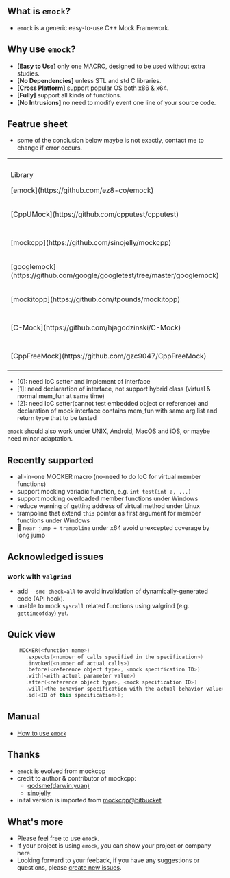 ## What is `emock`?

- `emock` is a generic easy-to-use C++ Mock Framework.

## Why use `emock`?

- **[Easy to Use]** only one MACRO, designed to be used without extra studies.
- **[No Dependencies]** unless STL and std C libraries.
- **[Cross Platform]** support popular OS both x86 & x64.
- **[Fully]** support all kinds of functions.
- **[No Intrusions]** no need to modify event one line of your source code.

## Featrue sheet

- some of the conclusion below maybe is not exactly, contact me to change if error occurs.

<table>
   <th>
      <td colspan="2">platform</td>
      <td colspan="3">member function</td>
      <td colspan="3">normal function</td>
      <td colspan="2">miscellaneous</td>
   </th>
   <tr>
      <td>Library</td>
      <td>Linux</td>
      <td>Windows</td>
      <td>virtual(IoC-less)</td>
      <td>normal</td>
      <td>static</td>
      <td>global</td>
      <td>variadic</td>
      <td>template</td>
      <td>reflection-like</td>
   </tr>
   <tr>
      <td>[emock](https://github.com/ez8-co/emock)</td>
      <td>:heavy_check_mark:</td>
      <td>:heavy_check_mark:</td>
      <td>:heavy_check_mark:(:heavy_check_mark:)</td>
      <td>:heavy_check_mark:</td>
      <td>:heavy_check_mark:</td>
      <td>:heavy_check_mark:</td>
      <td>:heavy_check_mark:</td>
      <td>:heavy_check_mark:</td>
      <td>[WIP]</td>
   </tr>
   <tr>
      <td>[CppUMock](https://github.com/cpputest/cpputest)</td>
      <td>:heavy_check_mark:</td>
      <td>:heavy_check_mark:</td>
      <td>:heavy_check_mark:(:heavy_multiplication_x:[0])</td>
      <td>:heavy_multiplication_x:</td>
      <td>:heavy_check_mark:</td>
      <td>:heavy_check_mark:</td>
      <td>:heavy_check_mark:</td>
      <td>:heavy_check_mark:</td>
      <td>:heavy_check_mark:</td>
   </tr>
   <tr>
      <td>[mockcpp](https://github.com/sinojelly/mockcpp)</td>
      <td>:heavy_check_mark:</td>
      <td>:heavy_check_mark:</td>
      <td>:heavy_check_mark:(:heavy_multiplication_x:[1])</td>
      <td>:heavy_multiplication_x:</td>
      <td>:heavy_check_mark:</td>
      <td>:heavy_check_mark:</td>
      <td>:heavy_multiplication_x:</td>
      <td>:heavy_check_mark:</td>
      <td>:heavy_multiplication_x:</td>
   </tr>
   <tr>
      <td>[googlemock](https://github.com/google/googletest/tree/master/googlemock)</td>
      <td>:heavy_check_mark:</td>
      <td>:heavy_check_mark:</td>
      <td>:heavy_check_mark:(:heavy_multiplication_x:[2])</td>
      <td>:heavy_multiplication_x:</td>
      <td>:heavy_multiplication_x:</td>
      <td>:heavy_multiplication_x:</td>
      <td>:heavy_multiplication_x:</td>
      <td>:heavy_multiplication_x:</td>
      <td>:heavy_multiplication_x:</td>
   </tr>
   <tr>
      <td>[mockitopp](https://github.com/tpounds/mockitopp)</td>
      <td>:heavy_check_mark:</td>
      <td>:heavy_check_mark:</td>
      <td>:heavy_check_mark:(:heavy_multiplication_x:[1])</td>
      <td>:heavy_multiplication_x:</td>
      <td>:heavy_multiplication_x:</td>
      <td>:heavy_multiplication_x:</td>
      <td>:heavy_multiplication_x:</td>
      <td>:heavy_multiplication_x:</td>
      <td>:heavy_multiplication_x:</td>
   </tr>
   <tr>
      <td>[C-Mock](https://github.com/hjagodzinski/C-Mock)</td>
      <td>:heavy_check_mark:</td>
      <td>:heavy_multiplication_x:</td>
      <td>:heavy_check_mark:(:heavy_multiplication_x:[1])</td>
      <td>:heavy_check_mark:</td>
      <td>:heavy_check_mark:</td>
      <td>:heavy_check_mark:</td>
      <td>:heavy_multiplication_x:</td>
      <td>:heavy_multiplication_x:</td>
      <td>:heavy_multiplication_x:</td>
   </tr>
   <tr>
      <td>[CppFreeMock](https://github.com/gzc9047/CppFreeMock)</td>
      <td>:heavy_check_mark:</td>
      <td>:heavy_multiplication_x:</td>
      <td>:heavy_check_mark:(:heavy_multiplication_x:[1])</td>
      <td>:heavy_check_mark:</td>
      <td>:heavy_check_mark:</td>
      <td>:heavy_check_mark:</td>
      <td>:heavy_check_mark:</td>
      <td>:heavy_check_mark:</td>
      <td>:heavy_multiplication_x:</td>
   </tr>
</table>

- [0]: need IoC setter and implement of interface
- [1]: need declarartion of interface, not support hybrid class (virtual & normal mem_fun at same time)
- [2]: need IoC setter(cannot test embedded object or reference) and declaration of mock interface contains mem_fun with same arg list and return type that to be tested

`emock` should also work under UNIX, Android, MacOS and iOS, or maybe need minor adaptation.

## Recently supported

- all-in-one MOCKER macro (no-need to do IoC for virtual member functions)
- support mocking variadic function, e.g. `int test(int a, ...)`
- support mocking overloaded member functions under Windows
- reduce warning of getting address of virtual method under Linux
- trampoline that extend `this` pointer as first argument for member functions under Windows
- :clap: `near jump + trampoline` under x64 avoid unexcepted coverage by long jump

## Acknowledged issues

### work with `valgrind`

- add `--smc-check=all` to avoid invalidation of dynamically-generated code (API hook).
- unable to mock `syscall` related functions using valgrind (e.g. `gettimeofday`) yet.

## Quick view

  ```cpp
      MOCKER(<function name>)
        .expects(<number of calls specified in the specification>)
        .invoked(<number of actual calls>)
        .before(<reference object type>, <mock specification ID>)
        .with(<with actual parameter value>)
        .after(<reference object type>, <mock specification ID>)
        .will(<the behavior specification with the actual behavior value>)
        .id(<ID of this specification>);
  ```

## Manual

- [How to use `emock`](https://github.com/ez8-co/emock/wiki)

## Thanks

- `emock` is evolved from mockcpp
- credit to author & contributor of mockcpp:
  - [godsme(darwin.yuan)](https://github.com/godsme)
  - [sinojelly](https://github.com/sinojelly)
- inital version is imported from [mockcpp@bitbucket](https://bitbucket.org/godsme/mockcpp)

## What's more

- Please feel free to use `emock`.
- If your project is using `emock`, you can show your project or company here.
- Looking forward to your feeback, if you have any suggestions or questions, please [create new issues](https://github.com/ez8-co/emock/issues/new).